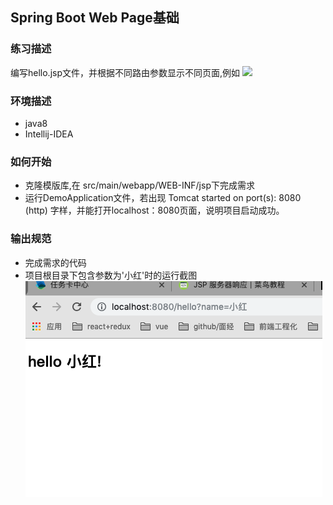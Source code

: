 ## Spring Boot Web Page基础

### 练习描述
编写hello.jsp文件，并根据不同路由参数显示不同页面,例如
![](./example.jpg)

### 环境描述
- java8
- Intellij-IDEA
### 如何开始
- 克隆模版库,在 src/main/webapp/WEB-INF/jsp下完成需求
- 运行DemoApplication文件，若出现 Tomcat started on port(s): 8080 (http) 字样，并能打开localhost：8080页面，说明项目启动成功。
### 输出规范
- 完成需求的代码
- 项目根目录下包含参数为'小红'时的运行截图
![小红](image/屏幕快照%202019-04-08%2015.44.51.png)